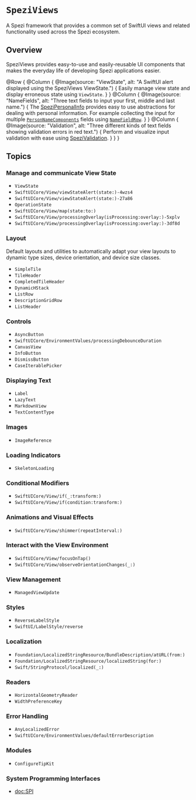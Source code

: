 # ``SpeziViews``

A Spezi framework that provides a common set of SwiftUI views and related functionality used across the Spezi ecosystem.

<!--

This source file is part of the Spezi open-source project

SPDX-FileCopyrightText: 2023 Stanford University and the project authors (see CONTRIBUTORS.md)

SPDX-License-Identifier: MIT

-->
## Overview

SpeziViews provides easy-to-use and easily-reusable UI components that makes the everyday life of developing Spezi applications easier.

@Row {
    @Column {
        @Image(source: "ViewState", alt: "A SwiftUI alert displayed using the SpeziViews ViewState.") {
            Easily manage view state and display erroneous state using ``ViewState``.
        }
    }
    @Column {
        @Image(source: "NameFields", alt: "Three text fields to input your first, middle and last name.") {
            The [SpeziPersonalInfo](https://swiftpackageindex.com/StanfordSpezi/SpeziViews/documentation/spezipersonalinfo)
            provides easy to use abstractions for dealing with personal information.
            For example collecting the input for multiple [`PersonNameComponents`](https://developer.apple.com/documentation/foundation/personnamecomponents)
            fields using [`NameFieldRow`](https://swiftpackageindex.com/stanfordspezi/speziviews/documentation/spezipersonalinfo/namefieldrow).
        }
    }
    @Column {
        @Image(source: "Validation", alt: "Three different kinds of text fields showing validation errors in red text.") {
            Perform and visualize input validation with ease using [SpeziValidation](https://swiftpackageindex.com/StanfordSpezi/SpeziViews/documentation/spezivalidation).
        }
    }
}


## Topics

### Manage and communicate View State

- ``ViewState``
- ``SwiftUICore/View/viewStateAlert(state:)-4wzs4``
- ``SwiftUICore/View/viewStateAlert(state:)-27a86``
- ``OperationState``
- ``SwiftUICore/View/map(state:to:)``
- ``SwiftUICore/View/processingOverlay(isProcessing:overlay:)-5xplv``
- ``SwiftUICore/View/processingOverlay(isProcessing:overlay:)-3df8d``

### Layout
Default layouts and utilities to automatically adapt your view layouts to dynamic type sizes, device orientation, and device size classes.

- ``SimpleTile``
- ``TileHeader``
- ``CompletedTileHeader``
- ``DynamicHStack``
- ``ListRow``
- ``DescriptionGridRow``
- ``ListHeader``

### Controls

- ``AsyncButton``
- ``SwiftUICore/EnvironmentValues/processingDebounceDuration``
- ``CanvasView``
- ``InfoButton``
- ``DismissButton``
- ``CaseIterablePicker``

### Displaying Text

- ``Label``
- ``LazyText``
- ``MarkdownView``
- ``TextContentType``

### Images

- ``ImageReference``

### Loading Indicators

- ``SkeletonLoading``

### Conditional Modifiers

- ``SwiftUICore/View/if(_:transform:)``
- ``SwiftUICore/View/if(condition:transform:)``

### Animations and Visual Effects

- ``SwiftUICore/View/shimmer(repeatInterval:)``

### Interact with the View Environment

- ``SwiftUICore/View/focusOnTap()``
- ``SwiftUICore/View/observeOrientationChanges(_:)``

### View Management

- ``ManagedViewUpdate``

### Styles

- ``ReverseLabelStyle``
- ``SwiftUI/LabelStyle/reverse``

### Localization

- ``Foundation/LocalizedStringResource/BundleDescription/atURL(from:)``
- ``Foundation/LocalizedStringResource/localizedString(for:)``
- ``Swift/StringProtocol/localized(_:)``

### Readers

- ``HorizontalGeometryReader``
- ``WidthPreferenceKey``

### Error Handling

- ``AnyLocalizedError``
- ``SwiftUICore/EnvironmentValues/defaultErrorDescription``

### Modules

- ``ConfigureTipKit``

### System Programming Interfaces
- <doc:SPI>

